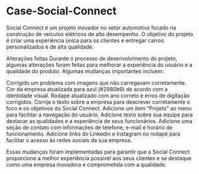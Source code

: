 # Case-Social-Connect

Social Connect é um projeto inovador no setor automotivo focado na construção de veículos elétricos de alto desempenho. O objetivo do projeto é criar uma experiência única para os clientes e entregar carros personalizados e de alta qualidade.

Alterações feitas
Durante o processo de desenvolvimento do projeto, algumas alterações foram feitas para melhorar a experiência do usuário e a qualidade do produto. Algumas mudanças importantes incluem:

Corrigido um problema com imagens que não carregavam corretamente.
Cor da empresa atualizada para azul (#2980b9) de acordo com a identidade visual.
Rodapé atualizado com ano correto e erros de digitação corrigidos.
Corrija o texto sobre a empresa para descrever corretamente o foco e os objetivos do Social Connect.
Adicione um item “Projeto” ao menu para facilitar a navegação do usuário.
Adicione texto sobre sua equipe para destacar as qualidades e a experiência de seus funcionários.
Adicione uma seção de contato com informações de telefone, e-mail e horário de funcionamento.
Adicione links do Linkedin e Instagram no rodapé para facilitar o acesso às redes sociais da sua empresa.

Essas mudanças foram implementadas para garantir que a Social Connect proporcione a melhor experiência possível aos seus clientes e se destaque como uma empresa inovadora e comprometida com a qualidade.
